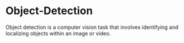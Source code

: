 # Object-Detection
Object detection is a computer vision task that involves identifying and localizing objects within an image or video.
